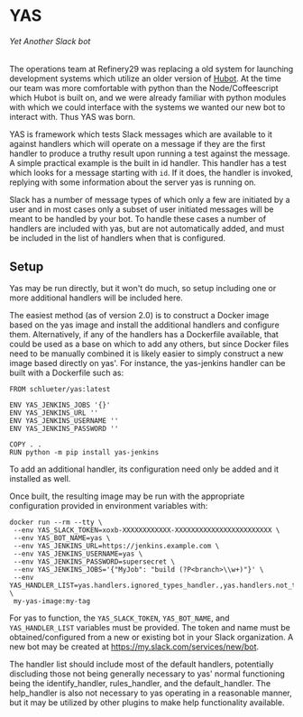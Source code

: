 # YAS
###### Yet Another Slack bot
The operations team at Refinery29 was replacing a old system for
launching development systems which utilize an older version of
[Hubot](https://hubot.github.com/). At the time our team was more
comfortable with python than the Node/Coffeescript which Hubot is
built on, and we were already familiar with python modules with
which we could interface with the systems we wanted our new bot to
interact with. Thus YAS was born.

YAS is framework which tests Slack messages which are available to
it against handlers which will operate on a message if they are the
first handler to produce a truthy result upon running a test
against the message. A simple practical example is the built in id
handler. This handler has a test which looks for a message
starting with `id`. If it does, the handler is invoked, replying
with some information about the server yas is running on.

Slack has a number of message types of which only a few are
initiated by a user and in most cases only a subset of user
initiated messages will be meant to be handled by your bot. To
handle these cases a number of handlers are included with yas, but
are not automatically added, and must be included in the list of
handlers when that is configured.

## Setup
Yas may be run directly, but it won't do much, so setup including
one or more additional handlers will be included here.

The easiest method (as of version 2.0) is to construct a Docker
image based on the yas image and install the additional handlers
and configure them. Alternatively, if any of the handlers has a
Dockerfile available, that could be used as a base on which to
add any others, but since Docker files need to be manually
combined it is likely easier to simply construct a new image
based directly on yas'. For instance, the yas-jenkins handler
can be built with a Dockerfile such as:

```
FROM schlueter/yas:latest

ENV YAS_JENKINS_JOBS '{}'
ENV YAS_JENKINS_URL ''
ENV YAS_JENKINS_USERNAME ''
ENV YAS_JENKINS_PASSWORD ''

COPY . .
RUN python -m pip install yas-jenkins
```

To add an additional handler, its configuration need only be added
and it installed as well.

Once built, the resulting image may be run with the appropriate
configuration provided in environment variables with:

```
docker run --rm --tty \
 --env YAS_SLACK_TOKEN=xoxb-XXXXXXXXXXXX-XXXXXXXXXXXXXXXXXXXXXXXX \
 --env YAS_BOT_NAME=yas \
 --env YAS_JENKINS_URL=https://jenkins.example.com \
 --env YAS_JENKINS_USERNAME=yas \
 --env YAS_JENKINS_PASSWORD=supersecret \
 --env YAS_JENKINS_JOBS='{"MyJob": "build (?P<branch>\\w+)"}' \
 --env YAS_HANDLER_LIST=yas.handlers.ignored_types_handler.,yas.handlers.not_talking_to_bot_handler.,yas.handlers.help_handler.,yas.handlers.identify_handler.,YasJenkinsHandler.,yas.handlers.rules_handler.,yas.handlers.default_handler. \
 my-yas-image:my-tag
```

For yas to function, the `YAS_SLACK_TOKEN`, `YAS_BOT_NAME`, and
`YAS_HANDLER_LIST` variables must be provided. The token and name
must be obtained/configured from a new or existing bot in your
Slack organization. A new bot may be created at
https://my.slack.com/services/new/bot.

The handler list should include most of the default handlers,
potentially discluding those not being generally necessary to
yas' normal functioning being the identify_handler, rules_handler, and
the default_handler. The help_handler is also not necessary to yas
operating in a reasonable manner, but it may be utilized by other
plugins to make help functionality available.





